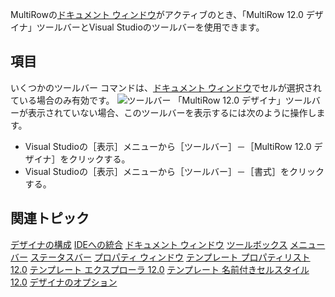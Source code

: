 MultiRowの[ドキュメント ウィンドウ](gcdocsite__documentlink?toc-item-id=a50a7056-b7cb-4470-a8b4-968401758377)がアクティブのとき、「MultiRow 12.0 デザイナ」ツールバーとVisual Studioのツールバーを使用できます。

## 項目

いくつかのツールバー コマンドは、[ドキュメント ウィンドウ](gcdocsite__documentlink?toc-item-id=A50A7056-B7CB-4470-A8B4-968401758377)でセルが選択されている場合のみ有効です。
![ツールバー](/DOCUMENT_SITE_LINK_PREFIX_HERE/document-site-files/images/f148c511-6e98-4b55-9904-150a375d5825/images/userguide/designer_toolbar.png)
「MultiRow 12.0 デザイナ」ツールバーが表示されていない場合、このツールバーを表示するには次のように操作します。
* Visual Studioの［表示］メニューから［ツールバー］－［MultiRow 12.0 デザイナ］をクリックする。
* Visual Studioの［表示］メニューから［ツールバー］－［書式］をクリックする。

## 関連トピック

[デザイナの構成](gcdocsite__documentlink?toc-item-id=05b97199-83cf-430b-8e01-192832beb998)
[IDEへの統合](gcdocsite__documentlink?toc-item-id=4b5dbff6-61a9-41e0-8d95-f44b61d8125f)
[ドキュメント ウィンドウ](gcdocsite__documentlink?toc-item-id=a50a7056-b7cb-4470-a8b4-968401758377)
[ツールボックス](gcdocsite__documentlink?toc-item-id=d8bffcdf-c91f-4b93-a25a-e563b7dd4e76)
[メニューバー](gcdocsite__documentlink?toc-item-id=8429d9b6-bf1f-4a58-b622-4a4b9448881a)
[ステータスバー](gcdocsite__documentlink?toc-item-id=18b5e2e6-1a18-44e3-affb-0a09b7dae334)
[プロパティ ウィンドウ](gcdocsite__documentlink?toc-item-id=20b4f6f7-2cd2-4a68-a2bf-303d8275bc71)
[テンプレート プロパティリスト 12.0](gcdocsite__documentlink?toc-item-id=30105ebe-62d5-4151-9932-58ee608ba87b)
[テンプレート エクスプローラ 12.0](gcdocsite__documentlink?toc-item-id=3a403f45-7088-4ce8-80bd-577878a61691)
[テンプレート 名前付きセルスタイル 12.0](gcdocsite__documentlink?toc-item-id=b26512cc-0b28-4c99-b040-437484c9e914)
[デザイナのオプション](gcdocsite__documentlink?toc-item-id=2a9146c9-53dd-48ee-b6ef-a3964fe07b78)